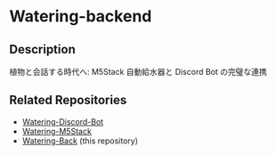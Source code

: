 # Watering-backend

## Description

植物と会話する時代へ: M5Stack 自動給水器と Discord Bot の完璧な連携

<!-- 関連リポジトリ -->

## Related Repositories

- [Watering-Discord-Bot](https://github.com/hitto-hub/Watering-discord-bot)
- [Watering-M5Stack](https://github.com/hitto-hub/M5StackWatering)
- [Watering-Back](https://github.com/hitto-hub/Watering-back) (this repository)
